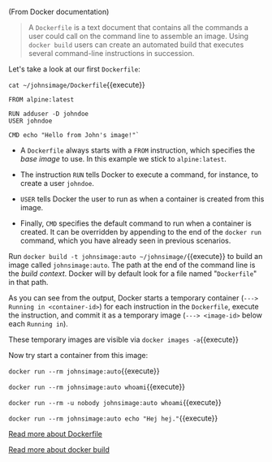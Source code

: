 (From Docker documentation)

> A `Dockerfile` is a text document that contains all the commands a user could call on the command line to assemble an image.
> Using `docker build` users can create an automated build that executes several command-line instructions in succession.

Let's take a look at our first `Dockerfile`:

`cat ~/johnsimage/Dockerfile`{{execute}}

    FROM alpine:latest

    RUN adduser -D johndoe
    USER johndoe

    CMD echo "Hello from John's image!"`

* A `Dockerfile` always starts with a `FROM` instruction, which specifies the *base image* to use. In this example we stick to `alpine:latest`.

* The instruction `RUN` tells Docker to execute a command, for instance, to create a user `johndoe`.

* `USER` tells Docker the user to run as when a container is created from this image.

* Finally, `CMD` specifies the default command to run when a container is created. It can be overridden by appending to the end of the `docker run` command, which you have already seen in previous scenarios.

Run `docker build -t johnsimage:auto ~/johnsimage/`{{execute}} to build an image called `johnsimage:auto`. The path at the end of the command line is the *build context*. Docker will by default look for a file named "`Dockerfile`" in that path.

As you can see from the output, Docker starts a temporary container (`---> Running in <container-id>`) for each instruction in the `Dockerfile`, execute the instruction, and commit it as a temporary image (`---> <image-id>` below each `Running in`).

These temporary images are visible via `docker images -a`{{execute}}

Now try start a container from this image:

`docker run --rm johnsimage:auto`{{execute}}

`docker run --rm johnsimage:auto whoami`{{execute}}

`docker run --rm -u nobody johnsimage:auto whoami`{{execute}}

`docker run --rm johnsimage:auto echo "Hej hej."`{{execute}}

[Read more about Dockerfile](https://docs.docker.com/engine/reference/builder/)

[Read more about docker build](https://docs.docker.com/engine/reference/commandline/build/)
